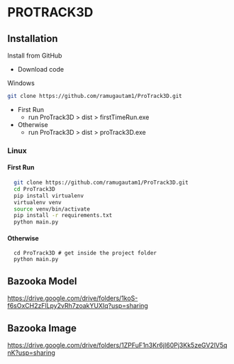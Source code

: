 # PROTRACK3D

## Installation


Install from GitHub
* Download code


Windows
```bash
git clone https://github.com/ramugautam1/ProTrack3D.git
```
  * First Run 
    * run ProTrack3D > dist > firstTimeRun.exe
  * Otherwise
    * run ProTrack3D > dist > proTrack3D.exe
    

### Linux
#### First Run
```bash
  git clone https://github.com/ramugautam1/ProTrack3D.git
  cd ProTrack3D
  pip install virtualenv
  virtualenv venv
  source venv/bin/activate
  pip install -r requirements.txt
  python main.py
```

#### Otherwise
```
  cd ProTrack3D # get inside the project folder
  python main.py
```

## Bazooka Model
https://drive.google.com/drive/folders/1koS-f6sOxCH2zFlLpy2vRh7zoakYUXIq?usp=sharing


## Bazooka Image
https://drive.google.com/drive/folders/1ZPFuF1n3Kr6jI60Pj3Kk5zeGV2lV5qnK?usp=sharing